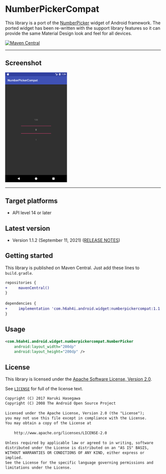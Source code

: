 NumberPickerCompat
===============

This library is a port of the [NumberPicker](https://developer.android.com/reference/android/widget/NumberPicker.html) widget of Android framework. The ported widget has been re-written with the support library features so it can provide the same Material Design look and feel for all devices.

[![Maven Central](https://maven-badges.herokuapp.com/maven-central/com.h6ah4i.android.widget/numberpickercompat/badge.svg)](https://maven-badges.herokuapp.com/maven-central/com.h6ah4i.android.widget/numberpickercompat)

---

Screenshot
---

<img src="./pic/screenshot.png?raw=true" alt="NumberPickerCompat" width="200" />

---

Target platforms
---

- API level 14 or later


Latest version
---

- Version 1.1.2  (September 11, 2021)   ([RELEASE NOTES](./RELEASE-NOTES.md))

Getting started
---

This library is published on Maven Central. Just add these lines to `build.gradle`.

```diff
repositories {
+     mavenCentral()
}

dependencies {
+     implementation 'com.h6ah4i.android.widget:numberpickercompat:1.1.2'
}
```

Usage
---

```xml
<com.h6ah4i.android.widget.numberpickercompat.NumberPicker
    android:layout_width="200dp"
    android:layout_height="200dp" />

```

License
---

This library is licensed under the [Apache Software License, Version 2.0](http://www.apache.org/licenses/LICENSE-2.0).

See [`LICENSE`](LICENSE) for full of the license text.

    Copyright (C) 2017 Haruki Hasegawa
    Copyright (C) 2008 The Android Open Source Project

    Licensed under the Apache License, Version 2.0 (the "License");
    you may not use this file except in compliance with the License.
    You may obtain a copy of the License at

        http://www.apache.org/licenses/LICENSE-2.0

    Unless required by applicable law or agreed to in writing, software
    distributed under the License is distributed on an "AS IS" BASIS,
    WITHOUT WARRANTIES OR CONDITIONS OF ANY KIND, either express or implied.
    See the License for the specific language governing permissions and
    limitations under the License.
